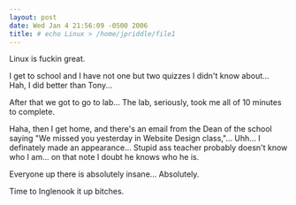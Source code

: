 ```yaml
---
layout: post
date: Wed Jan 4 21:56:09 -0500 2006
title: # echo Linux > /home/jpriddle/file1
---
```


Linux is fuckin great.

I get to school and I have not one but two quizzes I didn't know about...
Hah, I did better than Tony...

After that we got to go to lab...  The lab, seriously, took me all of 10
minutes to complete.

Haha, then I get home, and there's an email from the Dean of the school saying
"We missed you yesterday in Website Design class,"...  Uhh... I definately
made an appearance...  Stupid ass teacher probably doesn't know who I am... on
that note I doubt he knows who he is.

Everyone up there is absolutely insane...  Absolutely.

Time to Inglenook it up bitches.

